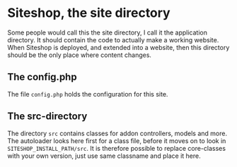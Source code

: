 Siteshop, the site directory
=========================

Some people would call this the site directory, I call it the application directory. It should 
contain the code to actually make a working website. When Siteshop is deployed, and extended into a 
website, then this directory should be the only place where content changes.

The config.php
---------------
The file `config.php` holds the configuration for this site.


The src-directory
-----------------

The directory `src` contains classes for addon controllers, models and more. The autoloader looks here first
for a class file, before it moves on to look in `SITESHOP_INSTALL_PATH/src`. It is therefore possible
to replace core-classes with your own version, just use same classname and place it here.